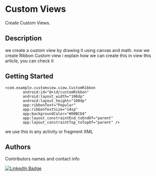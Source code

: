 # Custom Views

Create Custom Views.

## Description

we create a custom view by drawing it using canvas and math. now we create Ribbon Custom view i explain how we can create this in view this article, you can check it 

## Getting Started

```
<com.example.customview.view.CustomRibbon
        android:id="@+id/customRibbon"
        android:layout_width="100dp"
        android:layout_height="100dp"
        app:ribbonText="Popular"
        app:ribbonTextSize="14sp"
        app:backgroundColor="#00BCD4"
        app:layout_constraintEnd_toEndOf="parent"
        app:layout_constraintTop_toTopOf="parent" />
```

we use this in any activity or fragment XML

## Authors

Contributors names and contact info
 
[![LinkedIn Badge](https://img.shields.io/badge/Khalid-follow%20on%20linkedin-blue?style=for-the-badge&logo=linkedin)](https://www.linkedin.com/in/khalid-mohamed-developer/)
